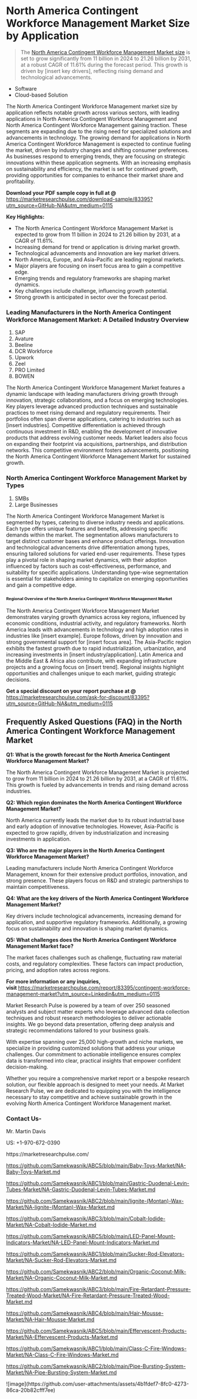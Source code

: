 <h1>North America Contingent Workforce Management Market&nbsp;Size by Application</h1><blockquote><p>The <a href="https://marketresearchpulse.com/download-sample/83395?utm_source=GitHub-NA&amp;utm_medium=0115">North America Contingent Workforce Management Market size</a> is set to grow significantly from 11 billion in 2024 to 21.26 billion by 2031, at a robust CAGR of 11.61% during the forecast period. This growth is driven by [insert key drivers], reflecting rising demand and technological advancements.</p></blockquote><ul><li>Software <li> Cloud-based Solution</li></ul><p>The North America Contingent Workforce Management market size by application reflects notable growth across various sectors, with leading applications in North America Contingent Workforce Management and North America Contingent Workforce Management gaining traction. These segments are expanding due to the rising need for specialized solutions and advancements in technology. The growing demand for applications in North America Contingent Workforce Management is expected to continue fueling the market, driven by industry changes and shifting consumer preferences. As businesses respond to emerging trends, they are focusing on strategic innovations within these application segments. With an increasing emphasis on sustainability and efficiency, the market is set for continued growth, providing opportunities for companies to enhance their market share and profitability.</p><p><strong>Download your PDF sample copy in full at @ </strong><a href="https://marketresearchpulse.com/download-sample/83395?utm_source=GitHub-NA&amp;utm_medium=0115">https://marketresearchpulse.com/download-sample/83395?utm_source=GitHub-NA&amp;utm_medium=0115</a></p><p><strong>Key Highlights: </strong></p><ul><li>The North America Contingent Workforce Management Market is expected to grow from 11 billion in 2024 to 21.26 billion by 2031, at a CAGR of 11.61%.</li><li>Increasing demand for trend or application is driving market growth.</li><li>Technological advancements and innovation are key market drivers.</li><li>North America, Europe, and Asia-Pacific are leading regional markets.</li><li>Major players are focusing on insert focus area to gain a competitive edge.</li><li>Emerging trends and regulatory frameworks are shaping market dynamics.</li><li>Key challenges include challenge, influencing growth potential.</li><li>Strong growth is anticipated in sector over the forecast period.</li></ul><h3>Leading Manufacturers in the North America Contingent Workforce Management Market: A Detailed Industry Overview</h3><ol><li>SAP</li><li>Avature</li><li>Beeline</li><li>DCR Workforce</li><li>Upwork</li><li>Zeel</li><li>PRO Limited</li><li>BOWEN</li></ol><div class="flex max-w-full flex-col flex-grow"><div class="min-h-8 text-message flex w-full flex-col items-end gap-2 whitespace-normal break-words [.text-message+&amp;]:mt-5" dir="auto" data-message-author-role="assistant" data-message-id="fd8432e4-4910-450d-b182-61b7bfb0a01f" data-message-model-slug="gpt-4o"><div class="flex w-full flex-col gap-1 empty:hidden first:pt-[3px]"><div class="markdown prose w-full break-words dark:prose-invert light"><p>The North America Contingent Workforce Management Market features a dynamic landscape with leading manufacturers driving growth through innovation, strategic collaborations, and a focus on emerging technologies. Key players leverage advanced production techniques and sustainable practices to meet rising demand and regulatory requirements. Their portfolios often span diverse applications, catering to industries such as [insert industries]. Competitive differentiation is achieved through continuous investment in R&amp;D, enabling the development of innovative products that address evolving customer needs. Market leaders also focus on expanding their footprint via acquisitions, partnerships, and distribution networks. This competitive environment fosters advancements, positioning the North America Contingent Workforce Management Market for sustained growth.</p></div></div></div></div><h3>North America Contingent Workforce Management Market by Types</h3><ol><li>SMBs <li> Large Businesses</li></ol><div class="flex max-w-full flex-col flex-grow"><div class="min-h-8 text-message flex w-full flex-col items-end gap-2 whitespace-normal break-words [.text-message+&amp;]:mt-5" dir="auto" data-message-author-role="assistant" data-message-id="084470be-0bb7-4664-bddf-5156b4f41249" data-message-model-slug="gpt-4o-mini"><div class="flex w-full flex-col gap-1 empty:hidden first:pt-[3px]"><div class="markdown prose w-full break-words dark:prose-invert light"><p>The North America Contingent Workforce Management Market is segmented by types, catering to diverse industry needs and applications. Each type offers unique features and benefits, addressing specific demands within the market. The segmentation allows manufacturers to target distinct customer bases and enhance product offerings. Innovation and technological advancements drive differentiation among types, ensuring tailored solutions for varied end-user requirements. These types play a pivotal role in shaping market dynamics, with their adoption influenced by factors such as cost-effectiveness, performance, and suitability for specific applications. Understanding type-wise segmentation is essential for stakeholders aiming to capitalize on emerging opportunities and gain a competitive edge.</p></div></div></div></div><h3><span style="font-size: 11px;">Regional Overview of the North America Contingent Workforce Management Market</span></h3><div class="flex max-w-full flex-col flex-grow"><div class="min-h-8 text-message flex w-full flex-col items-end gap-2 whitespace-normal break-words [.text-message+&amp;]:mt-5" dir="auto" data-message-author-role="assistant" data-message-id="e9038762-ce64-4e30-91c9-9bd413514231" data-message-model-slug="gpt-4o-mini"><div class="flex w-full flex-col gap-1 empty:hidden first:pt-[3px]"><div class="markdown prose w-full break-words dark:prose-invert light"><p>The North America Contingent Workforce Management Market demonstrates varying growth dynamics across key regions, influenced by economic conditions, industrial activity, and regulatory frameworks. North America leads with advancements in technology and high adoption rates in industries like [insert example]. Europe follows, driven by innovation and strong governmental support for [insert focus area]. The Asia-Pacific region exhibits the fastest growth due to rapid industrialization, urbanization, and increasing investments in [insert industry/application]. Latin America and the Middle East &amp; Africa also contribute, with expanding infrastructure projects and a growing focus on [insert trend]. Regional insights highlight opportunities and challenges unique to each market, guiding strategic decisions.</p></div></div></div></div><p><strong>Get a special discount on your report purchase at @ </strong><a href="https://marketresearchpulse.com/ask-for-discount/83395?utm_source=GitHub-NA&amp;utm_medium=0115">https://marketresearchpulse.com/ask-for-discount/83395?utm_source=GitHub-NA&amp;utm_medium=0115</a></p><h2>Frequently Asked Questions (FAQ) in the North America Contingent Workforce Management Market</h2><p><strong>Q1: What is the growth forecast for the North America Contingent Workforce Management Market?</strong></p><p>The North America Contingent Workforce Management Market is projected to grow from 11 billion in 2024 to 21.26 billion by 2031, at a CAGR of 11.61%. This growth is fueled by advancements in trends and rising demand across industries.</p><p><strong>Q2: Which region dominates the North America Contingent Workforce Management Market?</strong></p><p>North America currently leads the market due to its robust industrial base and early adoption of innovative technologies. However, Asia-Pacific is expected to grow rapidly, driven by industrialization and increasing investments in application.</p><p><strong>Q3: Who are the major players in the North America Contingent Workforce Management Market?</strong></p><p>Leading manufacturers include North America Contingent Workforce Management, known for their extensive product portfolios, innovation, and strong presence. These players focus on R&amp;D and strategic partnerships to maintain competitiveness.</p><p><strong>Q4: What are the key drivers of the North America Contingent Workforce Management Market?</strong></p><p>Key drivers include technological advancements, increasing demand for application, and supportive regulatory frameworks. Additionally, a growing focus on sustainability and innovation is shaping market dynamics.</p><p><strong>Q5: What challenges does the North America Contingent Workforce Management Market face?</strong></p><p>The market faces challenges such as challenge, fluctuating raw material costs, and regulatory complexities. These factors can impact production, pricing, and adoption rates across regions.</p><p><strong>For more information or any inquiries, visit&nbsp;</strong><a href="https://marketresearchpulse.com/report/83395/contingent-workforce-management-market?utm_source=Linkedin&utm_medium=0115">https://marketresearchpulse.com/report/83395/contingent-workforce-management-market?utm_source=Linkedin&utm_medium=0115</a></p><p>Market Research Pulse is powered by a team of over 250 seasoned analysts and subject matter experts who leverage advanced data collection techniques and robust research methodologies to deliver actionable insights. We go beyond data presentation, offering deep analysis and strategic recommendations tailored to your business goals.</p><p>With expertise spanning over 25,000 high-growth and niche markets, we specialize in providing customized solutions that address your unique challenges. Our commitment to actionable intelligence ensures complex data is transformed into clear, practical insights that empower confident decision-making.</p><p>Whether you require a comprehensive market report or a bespoke research solution, our flexible approach is designed to meet your needs. At Market Research Pulse, we are dedicated to equipping you with the intelligence necessary to stay competitive and achieve sustainable growth in the evolving North America Contingent Workforce Management market.</p><h3><strong>Contact Us-</strong></h3><p>Mr. Martin Davis</p><p>US: +1-970-672-0390</p><p>https://marketresearchpulse.com/</p><p><a href="https://github.com/Samekwasnik/ABC5/blob/main/Baby-Toys-Market/NA-Baby-Toys-Market.md">https://github.com/Samekwasnik/ABC5/blob/main/Baby-Toys-Market/NA-Baby-Toys-Market.md</a></p><p><a href="https://github.com/Samekwasnik/ABC1/blob/main/Gastric-Duodenal-Levin-Tubes-Market/NA-Gastric-Duodenal-Levin-Tubes-Market.md">https://github.com/Samekwasnik/ABC1/blob/main/Gastric-Duodenal-Levin-Tubes-Market/NA-Gastric-Duodenal-Levin-Tubes-Market.md</a></p><p><a href="https://github.com/Samekwasnik/ABC2/blob/main/lignite-(Montan)-Wax-Market/NA-lignite-(Montan)-Wax-Market.md">https://github.com/Samekwasnik/ABC2/blob/main/lignite-(Montan)-Wax-Market/NA-lignite-(Montan)-Wax-Market.md</a></p><p><a href="https://github.com/Samekwasnik/ABC3/blob/main/Cobalt-Iodide-Market/NA-Cobalt-Iodide-Market.md">https://github.com/Samekwasnik/ABC3/blob/main/Cobalt-Iodide-Market/NA-Cobalt-Iodide-Market.md</a></p><p><a href="https://github.com/Samekwasnik/ABC5/blob/main/LED-Panel-Mount-Indicators-Market/NA-LED-Panel-Mount-Indicators-Market.md">https://github.com/Samekwasnik/ABC5/blob/main/LED-Panel-Mount-Indicators-Market/NA-LED-Panel-Mount-Indicators-Market.md</a></p><p><a href="https://github.com/Samekwasnik/ABC1/blob/main/Sucker-Rod-Elevators-Market/NA-Sucker-Rod-Elevators-Market.md">https://github.com/Samekwasnik/ABC1/blob/main/Sucker-Rod-Elevators-Market/NA-Sucker-Rod-Elevators-Market.md</a></p><p><a href="https://github.com/Samekwasnik/ABC2/blob/main/Organic-Coconut-Milk-Market/NA-Organic-Coconut-Milk-Market.md">https://github.com/Samekwasnik/ABC2/blob/main/Organic-Coconut-Milk-Market/NA-Organic-Coconut-Milk-Market.md</a></p><p><a href="https://github.com/Samekwasnik/ABC3/blob/main/Fire-Retardant-Pressure-Treated-Wood-Market/NA-Fire-Retardant-Pressure-Treated-Wood-Market.md">https://github.com/Samekwasnik/ABC3/blob/main/Fire-Retardant-Pressure-Treated-Wood-Market/NA-Fire-Retardant-Pressure-Treated-Wood-Market.md</a></p><p><a href="https://github.com/Samekwasnik/ABC4/blob/main/Hair-Mousse-Market/NA-Hair-Mousse-Market.md">https://github.com/Samekwasnik/ABC4/blob/main/Hair-Mousse-Market/NA-Hair-Mousse-Market.md</a></p><p><a href="https://github.com/Samekwasnik/ABC5/blob/main/Effervescent-Products-Market/NA-Effervescent-Products-Market.md">https://github.com/Samekwasnik/ABC5/blob/main/Effervescent-Products-Market/NA-Effervescent-Products-Market.md</a></p><p><a href="https://github.com/Samekwasnik/ABC1/blob/main/Class-C-Fire-Windows-Market/NA-Class-C-Fire-Windows-Market.md">https://github.com/Samekwasnik/ABC1/blob/main/Class-C-Fire-Windows-Market/NA-Class-C-Fire-Windows-Market.md</a></p><p><a href="https://github.com/Samekwasnik/ABC2/blob/main/Pipe-Bursting-System-Market/NA-Pipe-Bursting-System-Market.md">https://github.com/Samekwasnik/ABC2/blob/main/Pipe-Bursting-System-Market/NA-Pipe-Bursting-System-Market.md</a></p>
![image](https://github.com/user-attachments/assets/4b1fdef7-8fc0-4273-86ca-20b82cfff7ee)
